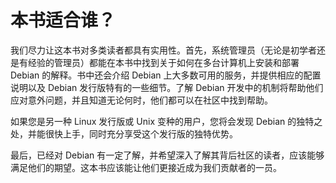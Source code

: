 # 本书适合谁？

我们尽力让这本书对多类读者都具有实用性。首先，系统管理员（无论是初学者还是有经验的管理员）都能在本书中找到关于如何在多台计算机上安装和部署 Debian 的解释。书中还会介绍 Debian 上大多数可用的服务，并提供相应的配置说明以及 Debian 发行版特有的一些细节。了解 Debian 开发中的机制将帮助他们应对意外问题，并且知道无论何时，他们都可以在社区中找到帮助。

如果您是另一种 Linux 发行版或 Unix 变种的用户，您将会发现 Debian 的独特之处，并能很快上手，同时充分享受这个发行版的独特优势。

最后，已经对 Debian 有一定了解，并希望深入了解其背后社区的读者，应该能够满足他们的期望。这本书应该能让他们更接近成为我们贡献者的一员。